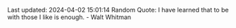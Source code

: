 Last updated: 2024-04-02 15:01:14
Random Quote: I have learned that to be with those I like is enough. - Walt Whitman
